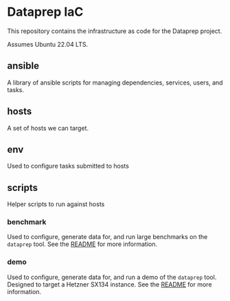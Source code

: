 # Dataprep IaC

This repository contains the infrastructure as code for the Dataprep project.

Assumes Ubuntu 22.04 LTS.
## ansible

A library of ansible scripts for managing dependencies, services, users, and tasks.

[//]: # (## terraform)

## hosts

A set of hosts we can target.

## env

Used to configure tasks submitted to hosts

## scripts

Helper scripts to run against hosts

### benchmark

Used to configure, generate data for, and run large benchmarks on the `dataprep` tool. 
See the [README](_benchmark/README.md) for more information.

### demo

Used to configure, generate data for, and run a demo of the `dataprep` tool.
Designed to target a Hetzner SX134 instance.
See the [README](_demo/README.md) for more information.
